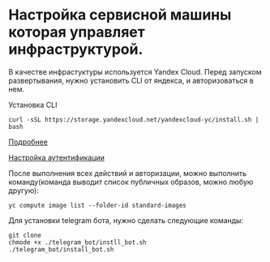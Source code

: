 # Настройка сервисной машины которая управляет инфраструктурой.
В качестве инфрастуктуры используется Yandex Cloud.
Перед запуском развертывания, нужно установить CLI от яндекса, и авторизоваться в нем.

Установка CLI
```shell
curl -sSL https://storage.yandexcloud.net/yandexcloud-yc/install.sh | bash
```

[Подробнее](https://cloud.yandex.ru/docs/cli/operations/install-cli)

[Настройка аутентификации](https://cloud.yandex.ru/docs/cli/operations/authentication/user)

После выполнения всех действий и авторизации, можно выполнить команду(команда выводит список публичных образов, можно любую другую):
```shell
yc compute image list --folder-id standard-images
```

Для установки telegram бота, нужно сделать следующие команды:
```shell
git clone
chmode +x ./telegram_bot/instll_bot.sh
./telegram_bot/install_bot.sh
```
